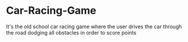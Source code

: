 # Car-Racing-Game
It's the old school car racing game where the user drives the car through the road dodging all obstacles in order to score points
